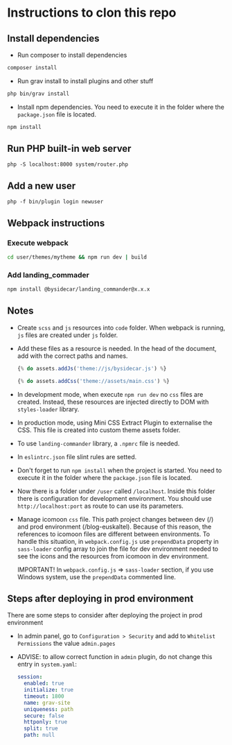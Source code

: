 # Instructions to clon this repo

## Install dependencies

* Run composer to install dependencies

```bash
composer install
```

* Run grav install to install plugins and other stuff

```bash
php bin/grav install
```

* Install npm dependencies. You need to execute it in the folder where the `package.json` file is located.

```bash
npm install
```

## Run PHP built-in web server

```
php -S localhost:8000 system/router.php  
```

## Add a new user

```
php -f bin/plugin login newuser
```

## Webpack instructions

### Execute webpack

  ```bash
  cd user/themes/mytheme && npm run dev | build
  ```

### Add landing_commader

  ```bash
  npm install @bysidecar/landing_commander@x.x.x
  ```

## Notes

* Create `scss` and `js` resources into `code` folder. When webpack is running, `js` files are created under `js` folder.

* Add these files as a resource is needed. In the head of the document, add with the correct paths and names.

  ```js
  {% do assets.addJs('theme://js/bysidecar.js') %}

  {% do assets.addCss('theme://assets/main.css') %}
  ```

* In development mode, when execute `npm run dev` no `css` files are created. Instead, these resources are injected directly to DOM with `styles-loader` library.

* In production mode, using Mini CSS Extract Plugin to externalise the CSS. This file is created into custom theme assets folder.

* To use `landing-commander` library, a `.npmrc` file is needed.

* In `eslintrc.json` file slint rules are setted.

* Don't forget to run `npm install` when the project is started. You need to execute it in the folder where the `package.json` file is located.

* Now there is a folder under `/user` called `/localhost`. Inside this folder there is configuration for development environment. You should use `http://localhost:port` as route to can use its parameters.

* Manage icomoon `css` file. This path project changes between dev (/) and prod environment (/blog-euskaltel). Because of this reason, the references to icomoon files are different between environments. 
  To handle this situation, in `webpack.config.js` use `prependData` property in `sass-loader` config array to join the file for dev environment needed to see the icons and the resources from icomoon in dev environment.
  
  IMPORTANT! In `webpack.config.js` => `sass-loader` section, if you use Windows system, use the `prependData` commented line.

## Steps after deploying in prod environment

There are some steps to consider after deploying the project in prod environment
  
* In admin panel, go to `Configuration > Security` and add to `Whitelist Permissions` the value `admin.pages`

* ADVISE: to allow correct function in `admin` plugin, do not change this entry in `system.yaml`:

  ```yaml
  session:
    enabled: true
    initialize: true
    timeout: 1800
    name: grav-site
    uniqueness: path
    secure: false
    httponly: true
    split: true
    path: null
  ```